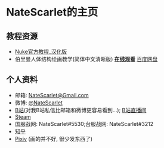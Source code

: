 # NateScarlet的主页

## 教程资源

* [Nuke官方教程_汉化版](.\Nuke\Written_Tutorials\index.html)
* 伯里曼人体结构绘画教学(简体中文清晰版) [**在线观看**](.\Bridgman.html) [百度网盘](https://pan.baidu.com/share/link?shareid=3915609403&uk=3741681143)

## 个人资料

* 邮箱: NateScarlet@Gmail.com
* 微博: [@NateScarlet](http://weibo.com/natescarlet)
* [B站](http://space.bilibili.com/1962/)(对我B站私信比邮箱和微博更容易看到…); [B站直播间](http://live.bilibili.com/298626)
* [Steam](http://steamcommunity.com/id/NateScarlet)
* 国服战网: NateScarlet#5530;台服战网: NateScarlet#3212
* [知乎](https://www.zhihu.com/people/NateScarlet)
* [Pixiv](http://www.pixiv.net/member.php?id=789096) (画的并不好, 很少发东西了)